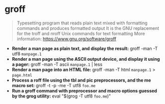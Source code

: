 # groff
> Typesetting program that reads plain text mixed with formatting commands and produces formatted output
> It is the GNU replacement for the troff and nroff Unix commands for text formatting
> More information: <https://www.gnu.org/software/groff>
- **Render a man page as plain text, and display the result:**
groff -man -T utf8 `manpage.1`
- **Render a man page using the ASCII output device, and display it using a pager:**
groff -man -T ascii `manpage.1` | less
- **Render a man page into an HTML file:**
groff -man -T html `manpage.1` > `page.html`
- **Process a roff file using the tbl and pic preprocessors, and the me macro set:**
groff -t -p -me -T utf8 `foo.me`
- **Run a groff command with preprocessor and macro options guessed by the grog utility:**
eval "$(grog -T utf8 `foo.me`)"
